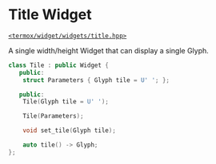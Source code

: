 # Title Widget

[`<termox/widget/widgets/title.hpp>`](../../../include/termox/widget/widgets/title.hpp)

A single width/height Widget that can display a single Glyph.

```cpp
class Tile : public Widget {
   public:
    struct Parameters { Glyph tile = U' '; };

   public:
    Tile(Glyph tile = U' ');

    Tile(Parameters);

    void set_tile(Glyph tile);

    auto tile() -> Glyph;
};
```
